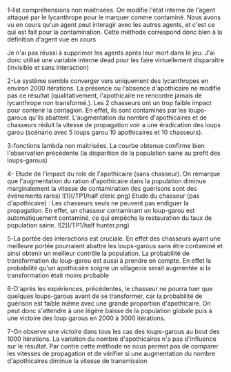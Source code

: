 1-list comprehensions non maitrisées. On modifie l'état interne de l'agent attaqué par le lycanthrope pour le marquer comme contaminé. Nous avons vu en cours qu'un agent peut interagir avec les autres agents, et c'est ce qui est fait pour la contamination. Cette méthode correspond donc bien à la définition d'agent vue en cours

Je n'ai pas réussi à supprimer les agents après leur mort dans le jeu. J'ai donc utilisé une variable interne dead pour les faire virtuellement disparaître (invisible et sans interaction)

2-Le système semble converger vers uniquement des lycanthropes en environ 2000 itérations. La présence ou l'absence d'apothicaire ne modifie pas ce résultat (qualitativement, l'apothicaire ne rencontre jamais de lycanthrope non transformé.). Les 2 chasseurs ont un trop faible impact pour contenir la contagion. En effet, ils sont contaminés par les loups-garous qu'ils abattent. L'augmentation du nombre d'apothicaires et de chasseurs réduit la vitesse de propagation voir a une éradication des loups garou (scénario avec 5 loups garou 10 apothicaires et 10 chasseurs).

3-fonctions lambda non maitrisées. La courbe obtenue confirme bien l'observation précédente (la disparition de la population saine au profit des loups-garous)

4- Etude de l'impact du role de l'apothicaire (sans chasseur). On remarque que l'augmentation du ration d'apothicaire dans la population diminue marginalement la vitesse de contamination (les guérisons sont des événements rares)
![1](/TP1/half cleric.png)
Etude du chasseur (pas d'apothicaire) : Les chasseurs seuls ne peuvent pas endiguer la propagation. En effet, un chasseur contaminant un loup-garou est automatiquement contaminé, ce qui empêche la restauration du taux de population saine.
![2](/TP1/half hunter.png)

5-La portée des interactions est cruciale. En effet des chasseurs ayant une meilleure portée pourraient abattre les loups-garous sans être contaminé et ainsi obtenir un meilleur contrôle la population. La probabilité de transformation du loup-garou est aussi à prendre en compte. En effet la probabilité qu'un apothicaire soigne un villageois serait augmentée si la transformation était moins probable

6-D'après les expériences, précédentes, le chasseur ne pourra tuer que quelques loups-garous avant de se transformer, car la probabilité de guérison est faible même avec une grande proportion d'apothicaire. On peut donc s'attendre à une légère baisse de la population globale puis à une victoire des loup garous en 2000 à 3000 itérations.

7-On observe une victoire dans tous les cas des loups-garous au bout des 1000 itérations. La variation du nombre d'apothicaires n'a pas d'influence sur le résultat. Par contre cette méthode ne nous permet pas de comparer les vitesses de propagation et de vérifier si une augmentation du nombre d'apothicaires diminue la vitesse de transmission
